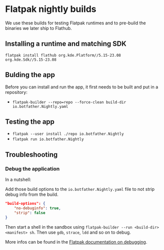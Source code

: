 # Flatpak nightly builds

We use these builds for testing Flatpak runtimes and to pre-build the binaries we later ship to Flathub.

## Installing a runtime and matching SDK

`flatpak install flathub org.kde.Platform//5.15-23.08 org.kde.Sdk//5.15-23.08`

## Bulding the app

Before you can install and run the app, it first needs to be built and put in a repository:

- `flatpak-builder --repo=repo --force-clean build-dir io.botfather.Nightly.yaml`

## Testing the app

- `flatpak --user install ./repo io.botfather.Nightly`
- `flatpak run io.botfather.Nightly`

## Troubleshooting

### Debug the application

In a nutshell:

Add those build options to the `io.botfather.Nightly.yaml` file to not strip debug info from the build.

```json
"build-options": {
	"no-debuginfo": true,
	"strip": false
}
```

Then start a shell in the sandbox using `flatpak-builder --run <build-dir> <manifest> sh`.
Then use `gdb`, `strace`, `ldd` and so on to debug.

More infos can be found in the [Flatpak documentation on debugging](http://docs.flatpak.org/en/latest/debugging.html).
